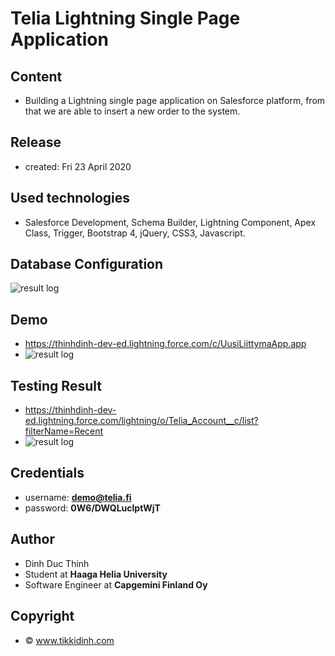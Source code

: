 
# Telia Lightning Single Page Application
## Content 
- Building a Lightning single page application on Salesforce platform, from that we are able to insert a new order to the system.

## Release 
- created: Fri 23 April 2020

## Used technologies
- Salesforce Development, Schema Builder, Lightning Component, Apex Class, Trigger, Bootstrap 4, jQuery, CSS3, Javascript.

## Database Configuration
![result log](https://drive.google.com/open?id=1R_IiwL0Caytva9M0FMhkV-hR3SUvRKL6)

## Demo
- https://thinhdinh-dev-ed.lightning.force.com/c/UusiLiittymaApp.app
- ![result log](https://drive.google.com/file/d/1dHm4oZMDPTab6GzQyvgGAAZgs24iPEaM/view?usp=sharing)

## Testing Result
- https://thinhdinh-dev-ed.lightning.force.com/lightning/o/Telia_Account__c/list?filterName=Recent
- ![result log](https://drive.google.com/open?id=1ZP7v_i2qP1SN7dgDvdR-jjxMHKvnQXhW)

## Credentials
- username: **demo@telia.fi**
- password: **0W6/DWQLuclptWjT**

## Author
- Dinh Duc Thinh
- Student at <b>Haaga Helia University</b>
- Software Engineer at <b>Capgemini Finland Oy</b>

## Copyright 
- © www.tikkidinh.com
